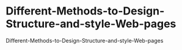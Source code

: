 # Different-Methods-to-Design-Structure-and-style-Web-pages
Different-Methods-to-Design-Structure-and-style-Web-pages
